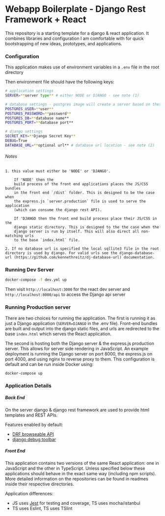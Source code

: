 # Webapp Boilerplate - Django Rest Framework + React

This repository is a starting template for a django & react application. It
combines libraries and configuration I am comfortable with for quick bootstrapping
of new ideas, prototypes, and applications.

### Configuration
This application makes use of environment variables in a `.env` file in the
root directory

Then environment file should have the following keys:
```bash
# application settings
SERVER=**server type** # either NODE or DJANGO - see note (1)

# database settings - postgres image will create a server based on these
POSTGRES_USER=**user**
POSTGRES_PASSWORD=**password**
POSTGRES_DB=**database name**
POSTGRES_PORT=**database port**

# django settings
SECRET_KEY=**Django Secret Key**
DEBUG=True
DATABASE_URL=**optional url** # database url location - see note (2)

```

###### Notes
    1. this value must either be 'NODE' or 'DJANGO'.

        If 'NODE' then the
        build process of the front end applications places the JS/CSS bundles
        in the front end `/dist` folder. This is designed to be the case when
        the express.js `server.production` file is used to serve the application
        (which can consume the django rest API).

        If 'DJANGO then the front end build process place their JS/CSS in the
        django static directory. This is designed to the the case when the
        django server is run by itself. This will also direct all non-matching urls
        to the base `index.html` file.

    2. If no database url is specified the local sqllite3 file in the root
    directory is used by django. For valid urls see the django-database-url (https://github.com/kennethreitz/dj-database-url) documentation.

### Running Dev Server

```bash
docker-compose -f dev.yml up
```

Then visit `http://localhost:3000` for the react dev server and `http://localhost:8000/api` to
access the Django api server

### Running Production server

There are two choices for running the application. The first is running it as
just a Django application (`SERVER=DJANGO` in the .env file). Front-end bundles
are built and output into the django static files, and urls are redirected
to the base `index.html` which serves the React application.

The second is hosting both the Django server & the express.js production server.
This allows for server side rendering in JavaScript. An example deployment
is running the Django server on port 8000, the express.js on port 4000, and
using nginx to reverse proxy to them. This configuration is default and can be
run inside Docker using:

```bash
docker-compose up
```

### Application Details

##### Back End

On the server django & django rest framework are used to provide html
templates and REST APIs.

Features enabled by default:

- [DRF browseable API](http://www.django-rest-framework.org/topics/browsable-api/)
- [django debug toolbar](https://github.com/jazzband/django-debug-toolbar)

##### Front End

This application contains two versions of the same React application: one in JavaScript and the other in TypeScript. Unless specified
below these applications should behave in the exact same way (including npm scripts). More detailed information on the repositories
can be found in readmes inside their respective directories.

Application differences:

- JS uses [Jest](https://facebook.github.io/jest/) for testing and coverage, TS uses mocha/istanbul
- TS uses Eslint, TS uses TSlint

